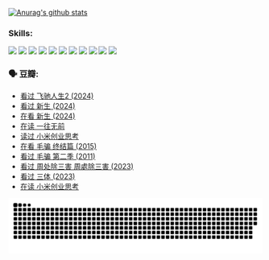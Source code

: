 
[![Anurag's github stats](https://github-readme-stats.vercel.app/api?username=w940853815)](https://github.com/anuraghazra/github-readme-stats)

### Skills:

<code><img height="32" src="https://cdn.jsdelivr.net/npm/simple-icons@v5/icons/python.svg"></code>
<code><img height="32" src="https://cdn.jsdelivr.net/npm/simple-icons@v5/icons/javascript.svg"></code>
<code><img height="32" src="https://cdn.jsdelivr.net/npm/simple-icons@v5/icons/django.svg"></code>
<code><img height="32" src="https://cdn.jsdelivr.net/npm/simple-icons@v5/icons/flask.svg"></code>
<code><img height="32" src="https://cdn.jsdelivr.net/npm/simple-icons@v5/icons/vuetify.svg"></code>
<code><img height="32" src="https://cdn.jsdelivr.net/npm/simple-icons@v5/icons/git.svg"></code>
<code><img height="32" src="https://cdn.jsdelivr.net/npm/simple-icons@v5/icons/docker.svg"></code>
<code><img height="32" src="https://cdn.jsdelivr.net/npm/simple-icons@v5/icons/postgresql.svg"></code>
<code><img height="32" src="https://cdn.jsdelivr.net/npm/simple-icons@v5/icons/elasticsearch.svg"></code>
<code><img height="32" src="https://cdn.jsdelivr.net/npm/simple-icons@v5/icons/macos.svg"></code>
<code><img height="32" src="https://cdn.jsdelivr.net/npm/simple-icons@v5/icons/linux.svg"></code>

### 🗣 豆瓣:

<!-- DOUBAN-ACTIVITIES:START -->
- [看过 飞驰人生2‎ (2024)](https://www.douban.com/people/136069238/status/4616048805/?_i=16426059)
- [看过 新生‎ (2024)](https://www.douban.com/people/136069238/status/4612373431/?_i=16426059)
- [在看 新生‎ (2024)](https://www.douban.com/people/136069238/status/4607441062/?_i=16426059)
- [在读 一往无前](https://www.douban.com/people/136069238/status/4590507310/?_i=16426059)
- [读过 小米创业思考](https://www.douban.com/people/136069238/status/4590506983/?_i=16426059)
- [在看 毛骗 终结篇‎ (2015)](https://www.douban.com/people/136069238/status/4581971924/?_i=16426059)
- [看过 毛骗 第二季‎ (2011)](https://www.douban.com/people/136069238/status/4581971810/?_i=16426059)
- [看过 周处除三害 周處除三害‎ (2023)](https://www.douban.com/people/136069238/status/4575646701/?_i=16426059)
- [看过 三体‎ (2023)](https://www.douban.com/people/136069238/status/4574263039/?_i=16426059)
- [在读 小米创业思考](https://www.douban.com/people/136069238/status/4572047905/?_i=16426059)
<!-- DOUBAN-ACTIVITIES:END -->


![Snake animation](https://raw.githubusercontent.com/w940853815/w940853815/output/github-contribution-grid-snake.svg)

<!--
**w940853815/w940853815** is a ✨ _special_ ✨ repository because its `README.md` (this file) appears on your GitHub profile.

Here are some ideas to get you started:

- 🔭 I’m currently working on ...
- 🌱 I’m currently learning ...
- 👯 I’m looking to collaborate on ...
- 🤔 I’m looking for help with ...
- 💬 Ask me about ...
- 📫 How to reach me: ...
- 😄 Pronouns: ...
- ⚡ Fun fact: ...
-->
